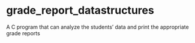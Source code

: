 # grade_report_datastructures
A C program that can analyze the students’ data and print the appropriate grade  reports
